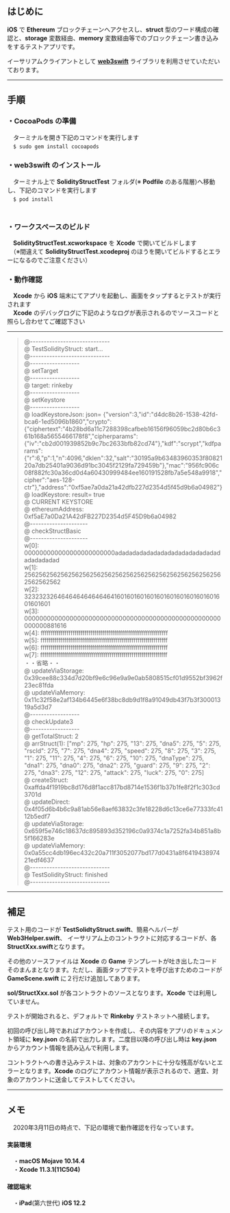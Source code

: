 ## はじめに  
**iOS** で **Ethereum** ブロックチェーンへアクセスし、**struct** 型のワード構成の確認と、**storage** 変数経由、**memory** 変数経由等でのブロックチェーン書き込みをするテストアプリです。  

イーサリアムクライアントとして [**web3swift**](https://github.com/matter-labs/web3swift)  ライブラリを利用させていただいております。     

----
## 手順  
### ・**CocoaPods** の準備
　ターミナルを開き下記のコマンドを実行します  
　`$ sudo gem install cocoapods`  

### ・**web3swift** のインストール
　ターミナル上で **SolidityStructTest** フォルダ(※ **Podfile** のある階層)へ移動し、下記のコマンドを実行します  
　`$ pod install`  
　
### ・ワークスペースのビルド
　**SolidityStructTest.xcworkspace** を **Xcode** で開いてビルドします  
　（※間違えて **SolidityStructTest.xcodeproj** のほうを開いてビルドするとエラーになるのでご注意ください）
　
### ・動作確認
　**Xcode** から **iOS** 端末にてアプリを起動し、画面をタップするとテストが実行されます  
　**Xcode** のデバッグログに下記のようなログが表示されるのでソースコードと照らし合わせてご確認下さい

---
> @-----------------------------  
> @ TestSolidityStruct: start...  
> @-----------------------------  
> @------------------  
> @ setTarget  
> @------------------  
> @ target: rinkeby  
> @------------------  
> @ setKeystore  
> @------------------  
> @ loadKeystoreJson: json= {"version":3,"id":"d4dc8b26-1538-42fd-bca6-1ed5096b1860","crypto":{"ciphertext":"4b28bd6a11c7288398cafbeb16156f96059bc2d80b6c361b168a5655466178f8","cipherparams":{"iv":"cb2d001939852b9c7bc2633bfb82cd74"},"kdf":"scrypt","kdfparams":{"r":6,"p":1,"n":4096,"dklen":32,"salt":"30195a9b63483960353f8082120a7db25401a9036d91bc3045f2129fa729459b"},"mac":"956fc906c08f882fc30a36cd0d4a60430999484ee160191528fb7a5e548a9918","cipher":"aes-128-ctr"},"address":"0xf5ae7a0da21a42dfb227d2354d5f45d9b6a04982"}  
> @ loadKeystore: result= true  
> @ CURRENT KEYSTORE  
> @ ethereumAddress: 0xf5aE7a0Da21A42dFB227D2354d5F45D9b6a04982  
> @---------------------  
> @ checkStructBasic  
> @---------------------  
> w[0]: 000000000000000000000000adadadadadadadadadadadadadadadadadadadad  
> w[1]: 2562562562562562562562562562562562562562562562562562562562562562  
> w[2]: 3232323264646464646464641601601601601601601601601601601601601601  
> w[3]: 0000000000000000000000000000000000000000000000000000000000881616  
> w[4]: ffffffffffffffffffffffffffffffffffffffffffffffffffffffffffffffff  
> w[5]: ffffffffffffffffffffffffffffffffffffffffffffffffffffffffffffffff  
> w[6]: ffffffffffffffffffffffffffffffffffffffffffffffffffffffffffffffff  
> w[7]: ffffffffffffffffffffffffffffffffffffffffffffffffffffffffffffffff  
> ・・省略・・  
> @ updateViaStorage: 0x39cee88c334d7d20bf9e6c96e9a9e0ab5808515cf01d9552bf3962f23ec81fda  
> @ updateViaMemory: 0x11c32f58e2af134b6445e6f38bc8db9d1f8a91049db43f7b3f30001319a5d3d7  
> @------------------  
> @ checkUpdate3  
> @------------------  
> @ getTotalStruct: 2  
> @ arrStruct(1): ["mp": 275, "hp": 275, "13": 275, "dna5": 275, "5": 275, "rscId": 275, "7": 275, "dna4": 275, "speed": 275, "8": 275, "3": 275, "1": 275, "11": 275, "4": 275, "6": 275, "10": 275, "dnaType": 275, "dna1": 275, "dna0": 275, "dna2": 275, "guard": 275, "9": 275, "2": 275, "dna3": 275, "12": 275, "attack": 275, "luck": 275, "0": 275]  
> @ createStruct: 0xaffda4f1919bc8d176d8f1acc817bd8714e1536f1b37b1fe8f2f1c303cd3701d  
> @ updateDirect: 0x4f05d6b4b6c9a81ab56e8aef63832c3fe18228d6c13ce6e77333fc4112b5edf7  
> @ updateViaStorage: 0x659f5e746c18637dc895893d352196c0a9374c1a7252fa34b851a8b5f166283e  
> @ updateViaMemory: 0x0a55cc4db196ec432c20a711f3052077bd177d0431a8f641943897421edf4637  
> @-----------------------------  
> @ TestSolidityStruct: finished  
> @-----------------------------  

---

## 補足

テスト用のコードが **TestSolidtyStruct.swift**、簡易ヘルパーが **Web3Helper.swift**、 イーサリアム上のコントラクトに対応するコードが、各 **StructXxx.swift**となります。  

その他のソースファイルは **Xcode** の **Game** テンプレートが吐き出したコードそのまんまとなります。ただし、画面タップでテストを呼び出すためのコードが **GameScene.swift** に２行だけ追加してあります。

**sol/StructXxx.sol** が各コントラクトのソースとなります。**Xcode** では利用していません。

テストが開始されると、デフォルトで **Rinkeby** テストネットへ接続します。  

初回の呼び出し時であればアカウントを作成し、その内容をアプリのドキュメント領域に **key.json** の名前で出力します。二度目以降の呼び出し時は **key.json** からアカウント情報を読み込んで利用します。  

コントラクトへの書き込みテストは、対象のアカウントに十分な残高がないとエラーとなります。**Xcode** のログにアカウント情報が表示されるので、適宜、対象のアカウントに送金してテストしてください。
  
----
## メモ
　2020年3月11日の時点で、下記の環境で動作確認を行なっています。  

#### 実装環境
　・**macOS Mojave 10.14.4**  
　・**Xcode 11.3.1(11C504)**

#### 確認端末
　・**iPad**(第六世代) **iOS 12.2**  
